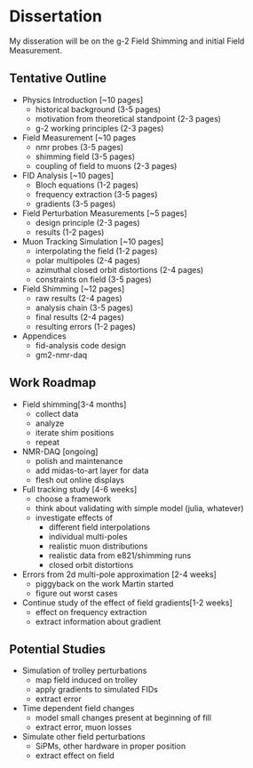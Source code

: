 # Dissertation

My disseration will be on the g-2 Field Shimming and initial Field Measurement.

## Tentative Outline

* Physics Introduction [~10 pages]
  - historical background (3-5 pages)
  - motivation from theoretical standpoint (2-3 pages)
  - g-2 working principles (2-3 pages)
* Field Measurement [~10 pages
  - nmr probes (3-5 pages)
  - shimming field (3-5 pages)
  - coupling of field to muons (2-3 pages)
* FID Analysis [~10 pages]
  - Bloch equations (1-2 pages)
  - frequency extraction (3-5 pages)
  - gradients (3-5 pages)
* Field Perturbation Measurements [~5 pages]
  - design principle (2-3 pages)
  - results (1-2 pages)
* Muon Tracking Simulation [~10 pages]
  - interpolating the field (1-2 pages)
  - polar multipoles (2-4 pages)
  - azimuthal closed orbit distortions (2-4 pages)
  - constraints on field (3-5 pages)
* Field Shimming [~12 pages]
  - raw results (2-4 pages)
  - analysis chain (3-5 pages)
  - final results (2-4 pages)
  - resulting errors (1-2 pages)
* Appendices
  - fid-analysis code design
  - gm2-nmr-daq


## Work Roadmap

* Field shimming[3-4 months]
  - collect data
  - analyze
  - iterate shim positions
  - repeat
* NMR-DAQ [ongoing]
  - polish and maintenance
  - add midas-to-art layer for data
  - flesh out online displays
* Full tracking study [4-6 weeks]
  - choose a framework
  - think about validating with simple model (julia, whatever)
  - investigate effects of
    * different field interpolations
    * individual multi-poles
    * realistic muon distributions
    * realistic data from e821/shimming runs
    * closed orbit distortions
* Errors from 2d multi-pole approximation [2-4 weeks]
  - piggyback on the work Martin started
  - figure out worst cases
* Continue study of the effect of field gradients[1-2 weeks]
  - effect on frequency extraction
  - extract information about gradient

## Potential Studies

* Simulation of trolley perturbations
  - map field induced on trolley
  - apply gradients to simulated FIDs
  - extract error
* Time dependent field changes
  - model small changes present at beginning of fill
  - extract error, muon losses
* Simulate other field perturbations
  - SiPMs, other hardware in proper position
  - extract effect on field